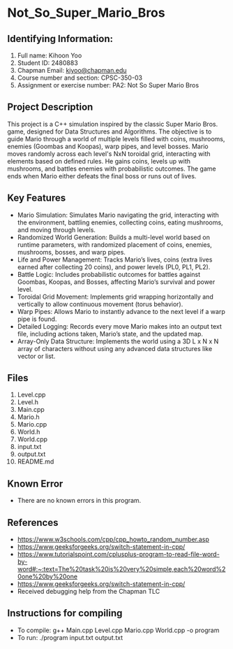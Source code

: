 # Not_So_Super_Mario_Bros

## Identifying Information: 
1. Full name: Kihoon Yoo
2. Student ID: 2480883
3. Chapman Email: kiyoo@chapman.edu
4. Course number and section: CPSC-350-03
5. Assignment or exercise number: PA2: Not So Super Mario Bros

## Project Description
This project is a C++ simulation inspired by the classic Super Mario Bros. game, designed for Data Structures and Algorithms. The objective is to guide Mario through a world of multiple levels filled with coins, mushrooms, enemies (Goombas and Koopas), warp pipes, and level bosses.
Mario moves randomly across each level's NxN toroidal grid, interacting with elements based on defined rules. He gains coins, levels up with mushrooms, and battles enemies with probabilistic outcomes. The game ends when Mario either defeats the final boss or runs out of lives.

## Key Features
- Mario Simulation: Simulates Mario navigating the grid, interacting with the environment, battling enemies, collecting coins, eating mushrooms, and moving through levels.
- Randomized World Generation: Builds a multi-level world based on runtime parameters, with randomized placement of coins, enemies, mushrooms, bosses, and warp pipes.
- Life and Power Management: Tracks Mario’s lives, coins (extra lives earned after collecting 20 coins), and power levels (PL0, PL1, PL2).
- Battle Logic: Includes probabilistic outcomes for battles against Goombas, Koopas, and Bosses, affecting Mario’s survival and power level.
- Toroidal Grid Movement: Implements grid wrapping horizontally and vertically to allow continuous movement (torus behavior).
- Warp Pipes: Allows Mario to instantly advance to the next level if a warp pipe is found.
- Detailed Logging: Records every move Mario makes into an output text file, including actions taken, Mario’s state, and the updated map.
- Array-Only Data Structure: Implements the world using a 3D L x N x N array of characters without using any advanced data structures like vector or list.

## Files
1. Level.cpp
2. Level.h
3. Main.cpp
4. Mario.h
5. Mario.cpp
6. World.h
7. World.cpp
8. input.txt
9. output.txt
10. README.md

## Known Error 
- There are no known errors in this program.

## References
- https://www.w3schools.com/cpp/cpp_howto_random_number.asp
- https://www.geeksforgeeks.org/switch-statement-in-cpp/
- https://www.tutorialspoint.com/cplusplus-program-to-read-file-word-by-word#:~:text=The%20task%20is%20very%20simple,each%20word%20one%20by%20one
- https://www.geeksforgeeks.org/switch-statement-in-cpp/
- Received debugging help from the Chapman TLC


## Instructions for compiling
- To compile: g++ Main.cpp Level.cpp Mario.cpp World.cpp -o program
- To run: ./program input.txt output.txt

